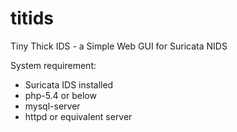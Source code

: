 # titids
Tiny Thick IDS - a Simple Web GUI for Suricata NIDS

System requirement:
- Suricata IDS installed
- php-5.4 or below
- mysql-server
- httpd or equivalent server
